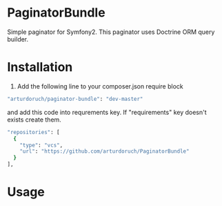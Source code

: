 PaginatorBundle
===============

Simple paginator for Symfony2. This paginator uses Doctrine ORM query builder.

# Installation

1. Add the following line to your composer.json require block
```sh
"arturdoruch/paginator-bundle": "dev-master"
```
and add this code into requrements key. If "requirements" key doesn't exists create them.
```sh
"repositories": [
  {
    "type": "vcs",
    "url": "https://github.com/arturdoruch/PaginatorBundle"
  }
],
```

# Usage
